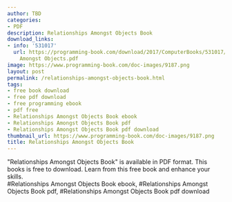 ```yaml
---
author: TBD
categories:
- PDF
description: Relationships Amongst Objects Book
download_links:
- info: '531017'
  url: https://programming-book.com/download/2017/ComputerBooks/531017/Relationships
    Amongst Objects.pdf
image: https://www.programming-book.com/doc-images/9187.png
layout: post
permalink: /relationships-amongst-objects-book.html
tags:
- free book download
- free pdf download
- free programming ebook
- pdf free
- Relationships Amongst Objects Book ebook
- Relationships Amongst Objects Book pdf
- Relationships Amongst Objects Book pdf download
thumbnail_url: https://www.programming-book.com/doc-images/9187.png
title: Relationships Amongst Objects Book
---
```


 
<div class="item-desc text-justify">
  "Relationships Amongst Objects Book" is available in PDF format. This books is free to download. Learn from this free book and enhance your skills.
  <br>
  #Relationships Amongst Objects Book ebook, #Relationships Amongst Objects Book pdf, #Relationships Amongst Objects Book pdf download
</div>